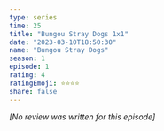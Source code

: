 ```yaml
---
type: series
time: 25
title: "Bungou Stray Dogs 1x1"
date: "2023-03-10T18:50:30"
name: "Bungou Stray Dogs"
season: 1
episode: 1
rating: 4
ratingEmoji: ⭐️⭐️⭐️⭐️
share: false
---
```


*[No review was written for this episode]*
